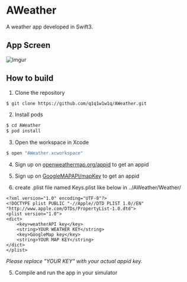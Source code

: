 # AWeather

A weather app developed in Swift3.

## App Screen

![Imgur](http://i.imgur.com/UDWQVMD.gifv)

## How to build

1) Clone the repository

```bash
$ git clone https://github.com/q1q1w1w1q/AWeather.git
```

2) Install pods

```bash
$ cd AWeather
$ pod install
```

3) Open the workspace in Xcode

```bash
$ open "AWeather.xcworkspace"
```

4) Sign up on [openweathermap.org/appid](http://openweathermap.org/appid) to get an appid

5) Sign up on [GoogleMAPAPI/mapKey](https://developers.google.com/maps/documentation/ios-sdk/get-api-key) to get an appid

6) create .plist file named Keys.plist like below in ../AWeather/Weather/
```
<?xml version="1.0" encoding="UTF-8"?>
<!DOCTYPE plist PUBLIC "-//Apple//DTD PLIST 1.0//EN" "http://www.apple.com/DTDs/PropertyList-1.0.dtd">
<plist version="1.0">
<dict>
	<key>weatherAPI key</key>
	<string>YOUR WEATHER KEY</string>
	<key>GoogleMap key</key>
	<string>YOUR MAP KEY</string>
</dict>
</plist>
```
*Please replace "YOUR KEY" with your actual appid key.*
 
5) Compile and run the app in your simulator
